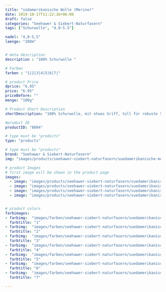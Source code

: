 ```yaml
---
title: "südamerikanische Wolle (Merino)"
date: 2019-10-17T11:22:16+06:00
draft: false
categories: "Seehawer & Siebert-Naturfasern"
tags: ["Schurwolle", "4.0-5.5"]

nadel: "4,0-5,5" 
laenge: "200m"	


# meta description
description : "100% Schurwolle "

# Farben
farben : "1|2|3|4|5|6|7|"

# product Price
dprice: "6,95"
price: "6.95"
priceBefore: ""
menge: "100g"

# Product Short Description
shortDescription: "100% Schurwolle, mit etwas Griff, toll für robuste Strickwerke"

#product ID
productID: "8004"

# type must be "products"
type: "products"

# type must be "products"
brand: "Seehawer & Siebert-Naturfasern"
img: "images/products/seehawer-siebert-naturfasern/suedamerikanische-merino.png"   

# product Images
# first image will be shown in the product page
images:
  - image: "images/products/seehawer-siebert-naturfasern/suedamerikanische-merino.png"
  - image: "images/products/seehawer-siebert-naturfasern/suedamerikanische-merino-2.jpg"
  - image: "images/products/seehawer-siebert-naturfasern/suedamerikanische-merino-3.jpg"
  - image: "images/products/seehawer-siebert-naturfasern/suedamerikanische-merino-4.jpg"


# product colors
farbimages:
- farbimg:  "images/farben/seehawer-siebert-naturfasern/suedamerikanische-merinowolle/1.png"	
  farbtitle: "1"
- farbimg:  "images/farben/seehawer-siebert-naturfasern/suedamerikanische-merinowolle/2.png"	
  farbtitle: "2"
- farbimg:  "images/farben/seehawer-siebert-naturfasern/suedamerikanische-merinowolle/3.png"	
  farbtitle: "3"
- farbimg:  "images/farben/seehawer-siebert-naturfasern/suedamerikanische-merinowolle/4.png"	
  farbtitle: "4"
- farbimg:  "images/farben/seehawer-siebert-naturfasern/suedamerikanische-merinowolle/5.png"	
  farbtitle: "5"
- farbimg:  "images/farben/seehawer-siebert-naturfasern/suedamerikanische-merinowolle/6.png"	
  farbtitle: "6"
- farbimg:  "images/farben/seehawer-siebert-naturfasern/suedamerikanische-merinowolle/7.png"	
  farbtitle: "7"

---
```



